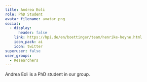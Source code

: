 ```yaml
---
title: Andrea Eoli
role: PhD Student
avatar_filename: avatar.png
social:
  - display:
      header: false
    link: https://hpi.de/en/boettinger/team/henrike-heyne.html
    icon_pack: ai
    icon: twitter
superuser: false
user_groups:
  - Researchers
---
```

Andrea Eoli is a PhD student in our group.